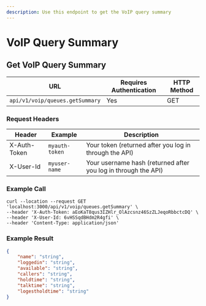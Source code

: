 ```yaml
---
description: Use this endpoint to get the VoIP query summary
---
```


# VoIP Query Summary

## Get VoIP Query Summary

| **URL**                         | **Requires Authentication** | **HTTP Method** |
| ------------------------------- | --------------------------- | --------------- |
| `api/v1/voip/queues.getSummary` | Yes                         | GET             |

### Request Headers

| **Header**   | **Example**    | **Description**                                                |
| ------------ | -------------- | -------------------------------------------------------------- |
| X-Auth-Token | `myauth-token` | Your token (returned after you log in through the API)         |
| X-User-Id    | `myuser-name`  | Your username hash (returned after you log in through the API) |

### Example Call

```
curl --location --request GET 'localhost:3000/api/v1/voip/queues.getSummary' \
--header 'X-Auth-Token: aEoKaT8qus3IZHlr_OlAzcsnz46SzZLJeqoRbbctcDQ' \
--header 'X-User-Id: 6vHSSqdBHdm2R4gfi' \
--header 'Content-Type: application/json' 
```

### Example Result

```json
{
	"name": "string",
	"loggedin": "string",
	"available": "string",
	"callers": "string",
	"holdtime": "string",
	"talktime": "string",
	"logestholdtime": "string"
}
```
